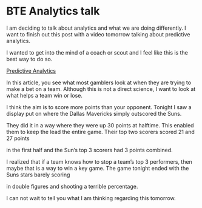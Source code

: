 # BTE Analytics talk 

I am deciding to talk about analytics and what we are doing differently. I want to finish out this post with a video tomorrow talking about predictive analytics. 

I wanted to get into the mind of a coach or scout and I feel like this is the best way to do so. 

[Predictive Analytics](https://thepowerrank.com/cbb-analytics/)

In this article, you see what most gamblers look at when they are trying to make a bet on a team. Although this is not a direct science, I want to look at what helps a team win or lose. 

I think the aim is to score more points than your opponent. Tonight I saw a display put on where the Dallas Mavericks simply outscored the Suns.  

They did it in a way where they were up 30 points at halftime. This enabled them to keep the lead the entire game. Their top two scorers scored 21 and 27 points 

in the first half and the Sun’s top 3 scorers had 3 points combined.  

I realized that if a team knows how to stop a team’s top 3 performers, then maybe that is a way to win a key game. The game tonight ended with the Suns stars barely scoring 

in double figures and shooting a terrible percentage. 

I can not wait to tell you what I am thinking regarding this tomorrow. 
